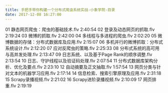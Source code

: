 ```yaml
---
title: 手把手带你构建一个分布式爬虫系统实战-小象学院-目录
date: 2017-12-08 16:27:00
---
```


01 静态网页爬虫：爬虫的基础技术.flv 2:40:54
02 登录及动态网页的抓取.flv 2:19:24
03 微博的抓取.flv 2:42:00
04 多线程与多进程的爬虫.flv 2:02:20
05 微博数据的存储：分布式数据库及应用.flv 2:15:07
06 多机并行的微博抓取：分布式系统设计.flv 2:12:20
07 应对反爬虫的策略.flv 2:25:33
08 分布式系统的高可用与高并发处理.flv 2:13:47
09 日志系统、以及基于Page Rank的顺序调整.flv 2:13:54
10 日志、守护线程以及验证码处理.flv 2:07:54
11 分布式数据库架构分析、优化及要点.flv 2:23:10
12 自动摘要及正文抽取.flv 1:57:54
13 网页分类与针对文本的机器学习应用.flv 2:17:14
14 信息检索、搜索引擎原理及应用.flv 2:31:18
15 Scrapy录播视频.flv 2:21:02
16 Scrapy进阶录播视频.flv 2:10:09
17 网页排重.flv 2:19:19